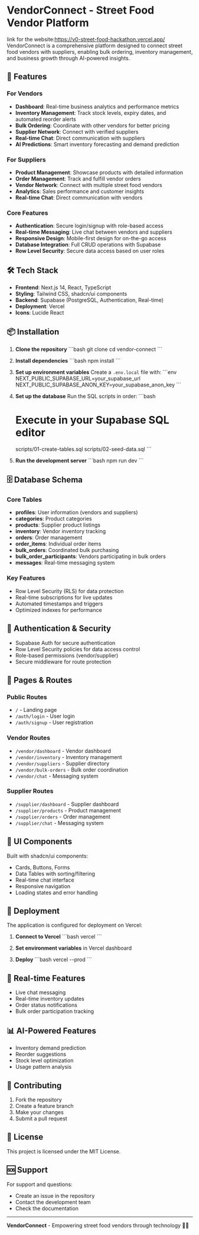 # VendorConnect - Street Food Vendor Platform
link for the website:https://v0-street-food-hackathon.vercel.app/
VendorConnect is a comprehensive platform designed to connect street food vendors with suppliers, enabling bulk ordering, inventory management, and business growth through AI-powered insights.

## 🚀 Features

### For Vendors
- **Dashboard**: Real-time business analytics and performance metrics
- **Inventory Management**: Track stock levels, expiry dates, and automated reorder alerts
- **Bulk Ordering**: Coordinate with other vendors for better pricing
- **Supplier Network**: Connect with verified suppliers
- **Real-time Chat**: Direct communication with suppliers
- **AI Predictions**: Smart inventory forecasting and demand prediction

### For Suppliers
- **Product Management**: Showcase products with detailed information
- **Order Management**: Track and fulfill vendor orders
- **Vendor Network**: Connect with multiple street food vendors
- **Analytics**: Sales performance and customer insights
- **Real-time Chat**: Direct communication with vendors

### Core Features
- **Authentication**: Secure login/signup with role-based access
- **Real-time Messaging**: Live chat between vendors and suppliers
- **Responsive Design**: Mobile-first design for on-the-go access
- **Database Integration**: Full CRUD operations with Supabase
- **Row Level Security**: Secure data access based on user roles

## 🛠️ Tech Stack

- **Frontend**: Next.js 14, React, TypeScript
- **Styling**: Tailwind CSS, shadcn/ui components
- **Backend**: Supabase (PostgreSQL, Authentication, Real-time)
- **Deployment**: Vercel
- **Icons**: Lucide React

## 📦 Installation

1. **Clone the repository**
   \`\`\`bash
   git clone <repository-url>
   cd vendor-connect
   \`\`\`

2. **Install dependencies**
   \`\`\`bash
   npm install
   \`\`\`

3. **Set up environment variables**
   Create a `.env.local` file with:
   \`\`\`env
   NEXT_PUBLIC_SUPABASE_URL=your_supabase_url
   NEXT_PUBLIC_SUPABASE_ANON_KEY=your_supabase_anon_key
   \`\`\`

4. **Set up the database**
   Run the SQL scripts in order:
   \`\`\`bash
   # Execute in your Supabase SQL editor
   scripts/01-create-tables.sql
   scripts/02-seed-data.sql
   \`\`\`

5. **Run the development server**
   \`\`\`bash
   npm run dev
   \`\`\`

## 🗄️ Database Schema

### Core Tables
- **profiles**: User information (vendors and suppliers)
- **categories**: Product categories
- **products**: Supplier product listings
- **inventory**: Vendor inventory tracking
- **orders**: Order management
- **order_items**: Individual order items
- **bulk_orders**: Coordinated bulk purchasing
- **bulk_order_participants**: Vendors participating in bulk orders
- **messages**: Real-time messaging system

### Key Features
- Row Level Security (RLS) for data protection
- Real-time subscriptions for live updates
- Automated timestamps and triggers
- Optimized indexes for performance

## 🔐 Authentication & Security

- Supabase Auth for secure authentication
- Row Level Security policies for data access control
- Role-based permissions (vendor/supplier)
- Secure middleware for route protection

## 📱 Pages & Routes

### Public Routes
- `/` - Landing page
- `/auth/login` - User login
- `/auth/signup` - User registration

### Vendor Routes
- `/vendor/dashboard` - Vendor dashboard
- `/vendor/inventory` - Inventory management
- `/vendor/suppliers` - Supplier directory
- `/vendor/bulk-orders` - Bulk order coordination
- `/vendor/chat` - Messaging system

### Supplier Routes
- `/supplier/dashboard` - Supplier dashboard
- `/supplier/products` - Product management
- `/supplier/orders` - Order management
- `/supplier/chat` - Messaging system

## 🎨 UI Components

Built with shadcn/ui components:
- Cards, Buttons, Forms
- Data Tables with sorting/filtering
- Real-time chat interface
- Responsive navigation
- Loading states and error handling

## 🚀 Deployment

The application is configured for deployment on Vercel:

1. **Connect to Vercel**
   \`\`\`bash
   vercel
   \`\`\`

2. **Set environment variables** in Vercel dashboard

3. **Deploy**
   \`\`\`bash
   vercel --prod
   \`\`\`

## 🔄 Real-time Features

- Live chat messaging
- Real-time inventory updates
- Order status notifications
- Bulk order participation tracking

## 📊 AI-Powered Features

- Inventory demand prediction
- Reorder suggestions
- Stock level optimization
- Usage pattern analysis

## 🤝 Contributing

1. Fork the repository
2. Create a feature branch
3. Make your changes
4. Submit a pull request

## 📄 License

This project is licensed under the MIT License.

## 🆘 Support

For support and questions:
- Create an issue in the repository
- Contact the development team
- Check the documentation

---

**VendorConnect** - Empowering street food vendors through technology 🌮🚚

